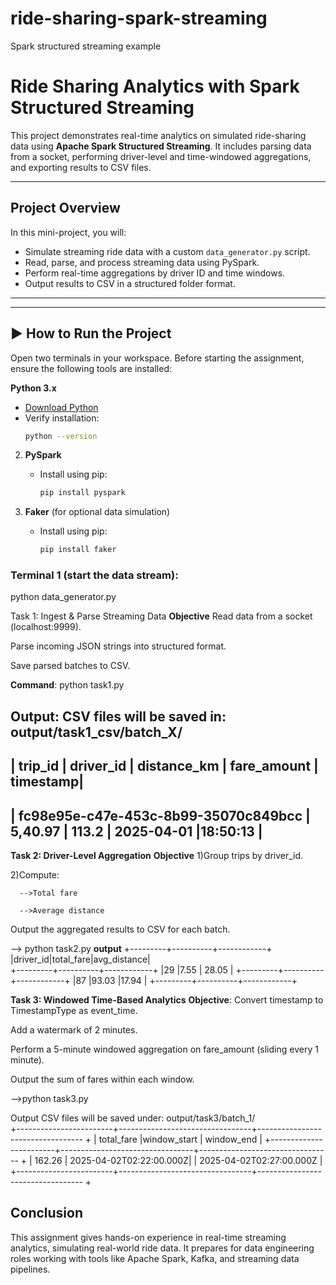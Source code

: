 # ride-sharing-spark-streaming
Spark structured streaming example
#  Ride Sharing Analytics with Spark Structured Streaming

This project demonstrates real-time analytics on simulated ride-sharing data using **Apache Spark Structured Streaming**. It includes parsing data from a socket, performing driver-level and time-windowed aggregations, and exporting results to CSV files.

---

##  Project Overview

In this mini-project, you will:
- Simulate streaming ride data with a custom `data_generator.py` script.
- Read, parse, and process streaming data using PySpark.
- Perform real-time aggregations by driver ID and time windows.
- Output results to CSV in a structured folder format.

---



---


## ▶️ How to Run the Project

 Open two terminals in your workspace.
 Before starting the assignment, ensure the following tools are installed:

 **Python 3.x**  
   - [Download Python](https://www.python.org/downloads/)  
   - Verify installation:
     ```bash
     python --version
     ```

2. **PySpark**
   - Install using pip:
     ```bash
     pip install pyspark
     ```

3. **Faker** (for optional data simulation)
   - Install using pip:
     ```bash
     pip install faker

### Terminal 1 (start the data stream):
python data_generator.py

Task 1: Ingest & Parse Streaming Data
**Objective**
Read data from a socket (localhost:9999).

Parse incoming JSON strings into structured format.

Save parsed batches to CSV.

**Command**:
python task1.py

**Output**:
CSV files will be saved in: output/task1_csv/batch_X/
----------------------------------------------------------------------------------------------------
| trip_id                               | driver_id        | distance_km  | fare_amount  | timestamp|
----------------------------------------------------------------------------------------------------
| fc98e95e-c47e-453c-8b99-35070c849bcc  |  5,40.97         | 113.2        | 2025-04-01   |18:50:13  |
-----------------------------------------------------------------------------------------------------



**Task 2: Driver-Level Aggregation**
**Objective**
1)Group trips by driver_id.                                                                     

2)Compute:

      -->Total fare

      -->Average distance

Output the aggregated results to CSV for each batch.

--> python task2.py
**output**
+---------+----------+------------+
|driver_id|total_fare|avg_distance|   
+---------+----------+------------+
|29       |7.55      | 28.05      |
+---------+----------+------------+
|87       |93.03     |17.94       |
+---------+----------+------------+


**Task 3: Windowed Time-Based Analytics**
 **Objective**:
Convert timestamp to TimestampType as event_time.

Add a watermark of 2 minutes.

Perform a 5-minute windowed aggregation on fare_amount (sliding every 1 minute).

Output the sum of fares within each window.

-->python task3.py

Output
CSV files will be saved under: output/task3/batch_1/                 
+------------------------+---------------------------------+---------------------------------- +
|      total_fare        |window_start                      |    window_end                    |
+------------------------+---------------------------------+---------------------------------  +
| 162.26                 | 2025-04-02T02:22:00.000Z|         | 2025-04-02T02:27:00.000Z         |
+------------------------+---------------------------------+---------------------------------- +

## **Conclusion**

This assignment gives hands-on experience in real-time streaming analytics, simulating real-world ride data. It prepares for data engineering roles working with tools like Apache Spark, Kafka, and streaming data pipelines.

